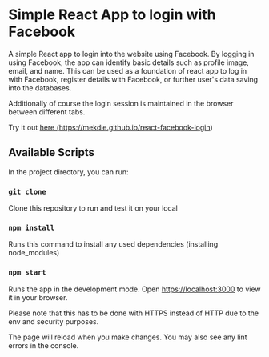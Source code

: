 # Simple React App to login with Facebook

A simple React app to login into the website using Facebook. By logging in using Facebook, the app can identify basic details such as profile image, email, and name. This can be used as a foundation of react app to log in with Facebook, register details with Facebook, or further user's data saving into the databases.

Additionally of course the login session is maintained in the browser between different tabs.

Try it out <a href="https://mekdie.github.io/react-facebook-login" target="_blank">here (https://mekdie.github.io/react-facebook-login)</a>

## Available Scripts

In the project directory, you can run:

### `git clone`

Clone this repository to run and test it on your local

### `npm install`

Runs this command to install any used dependencies (installing node_modules)

### `npm start`

Runs the app in the development mode.
Open [https://localhost:3000](https://localhost:3000) to view it in your browser.

Please note that this has to be done with HTTPS instead of HTTP due to the env and security purposes.

The page will reload when you make changes.
You may also see any lint errors in the console.
